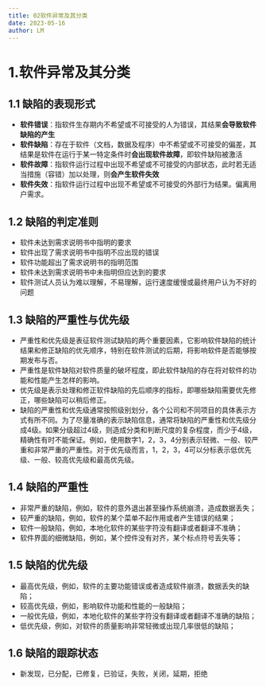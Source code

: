 ```yaml
---
title: 02软件异常及其分类
date: 2023-05-16
author: LM
---
```


# 1.软件异常及其分类

## 1.1 缺陷的表现形式

- **软件错误**：指软件生存期内不希望或不可接受的人为错误，其结果**会导致软件缺陷的产生**
- **软件缺陷**：存在于软件（文档，数据及程序）中不希望或不可接受的偏差，其结果是软件在运行于某一特定条件时**会出现软件故障**，即软件缺陷被激活
- **软件故障**：指软件运行过程中出现不希望或不可接受的内部状态，此时若无适当措施（容错）加以处理，则**会产生软件失效**
- **软件失效**：指软件运行过程中出现不希望或不可接受的外部行为结果。偏离用户需求。

## 1.2 缺陷的判定准则

- 软件未达到需求说明书中指明的要求
- 软件出现了需求说明书中指明不应出现的错误
- 软件功能超出了需求说明书的指明范围
- 软件未达到需求说明书中未指明但应达到的要求
- 软件测试人员认为难以理解，不易理解，运行速度缓慢或最终用户认为不好的问题

## 1.3 缺陷的严重性与优先级

- 严重性和优先级是表征软件测试缺陷的两个重要因素，它影响软件缺陷的统计结果和修正缺陷的优先顺序，特别在软件测试的后期，将影响软件是否能够按期发布与否。
- 严重性是软件缺陷对软件质量的破坏程度，即此软件缺陷的存在将对软件的功能和性能产生怎样的影响。
- 优先级是表示处理和修正软件缺陷的先后顺序的指标，即哪些缺陷需要优先修正，哪些缺陷可以稍后修正。
- 缺陷的严重性和优先级通常按照级别划分，各个公司和不同项目的具体表示方式有所不同。为了尽量准确的表示缺陷信息，通常将缺陷的严重性和优先级分成4级。如果分级超过4级，则造成分类和判断尺度的复杂程度，而少于4级，精确性有时不能保证。例如，使用数字1，2，3，4分别表示轻微、一般、较严重和非常严重的严重性。对于优先级而言，1，2，3，4可以分标表示低优先级、一般、较高优先级和最高优先级。

## 1.4 缺陷的严重性

- 非常严重的缺陷，例如，软件的意外退出甚至操作系统崩溃，造成数据丢失；
- 较严重的缺陷，例如，软件的某个菜单不起作用或者产生错误的结果；
- 软件一般缺陷，例如，本地化软件的某些字符没有翻译或者翻译不准确；
- 软件界面的细微缺陷，例如，某个控件没有对齐，某个标点符号丢失等；

## 1.5 缺陷的优先级

- 最高优先级，例如，软件的主要功能错误或者造成软件崩溃，数据丢失的缺陷；
- 较高优先级，例如，影响软件功能和性能的一般缺陷；
- 一般优先级，例如，本地化软件的某些字符没有翻译或者翻译不准确的缺陷；
- 低优先级，例如，对软件的质量影响非常轻微或出现几率很低的缺陷；

## 1.6 缺陷的跟踪状态

- 新发现，已分配，已修复，已验证，失败，关闭，延期，拒绝